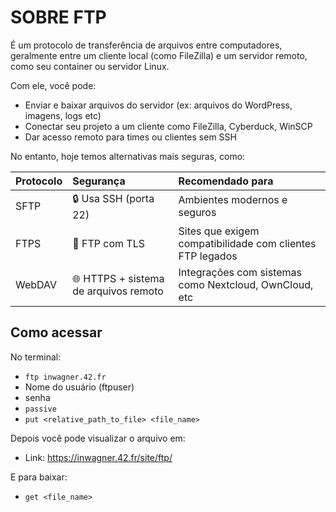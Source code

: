 # SOBRE FTP

É um protocolo de transferência de arquivos entre computadores, geralmente entre um cliente local (como FileZilla) e um servidor remoto, como seu container ou servidor Linux.

Com ele, você pode:

- Enviar e baixar arquivos do servidor (ex: arquivos do WordPress, imagens, logs etc)
- Conectar seu projeto a um cliente como FileZilla, Cyberduck, WinSCP
- Dar acesso remoto para times ou clientes sem SSH

No entanto, hoje temos alternativas mais seguras, como:

| Protocolo | Segurança | Recomendado para |
| :-------- | :-------- | :-------------- |
| SFTP | 🔒 Usa SSH (porta 22) | Ambientes modernos e seguros |
| FTPS | 🔐 FTP com TLS | Sites que exigem compatibilidade com clientes FTP legados |
| WebDAV | 🌐 HTTPS + sistema de arquivos remoto | Integrações com sistemas como Nextcloud, OwnCloud, etc |

## Como acessar

No terminal:

- `ftp inwagner.42.fr`
- Nome do usuário (ftpuser)
- senha
- `passive`
- `put <relative_path_to_file> <file_name>`

Depois você pode visualizar o arquivo em:

- Link: https://inwagner.42.fr/site/ftp/

E para baixar:
- `get <file_name>`
